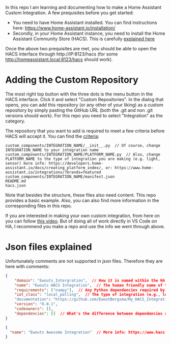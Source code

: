 In this repo I am learning and documenting how to make a Home Assistant Custom Integration. A few prequisites before you get started:
- You need to have Home Assistant installed. You can find instructions here: https://www.home-assistant.io/installation/
- Secondly, in your Home Assistant instance, you need to install the Home Assistant Community Store (HACS). This is carefully [explained here](https://www.home-assistant.io/blog/2024/08/21/hacs-the-best-way-to-share-community-made-projects/#how-to-install)

Once the above two prequisites are met, you should be able to open the HACS interface through http://IP:8123/hacs (for some http://homeassistant.local:8123/hacs should work).


# Adding the Custom Repository
The most right top button with the three dots is the menu button in the HACS interface. Click it and select "Custom Repositories". In the dialog that opens, you can add this repository (or any other of your liking) as a custom repository by simply pasting the GitHub URL (both the .git and non .git versions should work). For this repo you need to select "Integration" as the category.

The repository that you want to add is required to meet a few criteria before HACS will accept it. You can find the [criteria](https://hacs.xyz/docs/publish/integration):
```filetree
custom_components/INTEGRATION_NAME/__init__.py  // Of course, change INTEGRATION_NAME to your integration name
custom_components/INTEGRATION_NAME/PLATFORM_NAME.py  // Also, change PLATFORM_NAME to the type of integration you are making (e.g. light, sensor) more info: https://developers.home-assistant.io/docs/creating_platform_index/, or: https://www.home-assistant.io/integrations/?brands=featured
custom_components/INTEGRATION_NAME/manifest.json
README.md
hacs.json
```

Note that besides the structure, these files also need content. This repo provides a basic example. Also, you can also find more information in the corresponding files in this repo.

If you are interested in making your own custom integration, from here on you can follow [this video](https://www.youtube.com/watch?app=desktop&v=e3VwPb72Bbg). But of doing all of work directly in VS Code *on* HA, I recommend you make a repo and use the info we went through above.

# Json files explained
Unfortunately comments are not supported in json files. Therefore they are here with comments:
```manifest.json
{
    "domain": "Ewouts_Intergration",  // How it is named within the HA ecosystem
    "name": "Ewouts HACS Integration",  // The human friendly name of the integration
    "requirements": ["numpy"],  // Any Python dependencies required by the integration
    "iot_class": "local_polling",  // The type of integration (e.g., local polling, cloud push) more info: https://developers.home-assistant.io/docs/creating_integration_manifest/#iot-class
    "documentation": "https://github.com/EwoutBergsma/My_HACS_Integration",
    "version": "0.0.1",
    "codeowners": [],
    "dependencies": []  // What's the difference between dependencies and requirements?
}
```

```hacs.json
{
  "name": "Ewouts Awesome Integration"  // More info: https://www.hacs.xyz/docs/publish/start/#hacsjson
}
```